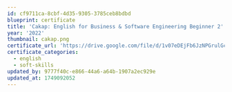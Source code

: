 ```yaml
---
id: cf9711ca-8cbf-4d35-9305-3785ceb8bdbd
blueprint: certificate
title: 'Cakap: English for Business & Software Engineering Beginner 2'
year: '2022'
thumbnail: cakap.png
certificate_url: 'https://drive.google.com/file/d/1v07eDEjFb6JzNPGrulGc85XkwnlUJR2i/view?usp=sharing'
certificate_categories:
  - english
  - soft-skills
updated_by: 9777f40c-e866-44a6-a64b-1907a2ec929e
updated_at: 1749092052
---
```

